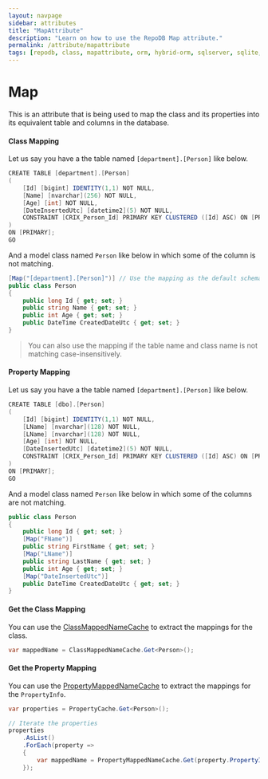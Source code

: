 ```yaml
---
layout: navpage
sidebar: attributes
title: "MapAttribute"
description: "Learn on how to use the RepoDB Map attribute."
permalink: /attribute/mapattribute
tags: [repodb, class, mapattribute, orm, hybrid-orm, sqlserver, sqlite, mysql, postgresql]
---
```


# Map

This is an attribute that is being used to map the class and its properties into its equivalent table and columns in the database.

#### Class Mapping

Let us say you have a the table named `[department].[Person]` like below.

```csharp
CREATE TABLE [department].[Person]
(
	[Id] [bigint] IDENTITY(1,1) NOT NULL,
	[Name] [nvarchar](256) NOT NULL,
	[Age] [int] NOT NULL,
	[DateInsertedUtc] [datetime2](5) NOT NULL,
	CONSTRAINT [CRIX_Person_Id] PRIMARY KEY CLUSTERED ([Id] ASC) ON [PRIMARY]
)
ON [PRIMARY];
GO
```

And a model class named `Person` like below in which some of the column is not matching.

```csharp
[Map("[department].[Person]")] // Use the mapping as the default schema is [dbo]
public class Person
{
	public long Id { get; set; }
	public string Name { get; set; }
	public int Age { get; set; }
	public DateTime CreatedDateUtc { get; set; }
}
```

> You can also use the mapping if the table name and class name is not matching case-insensitively.

#### Property Mapping

Let us say you have a the table named `[department].[Person]` like below.

```csharp
CREATE TABLE [dbo].[Person]
(
	[Id] [bigint] IDENTITY(1,1) NOT NULL,
	[LName] [nvarchar](128) NOT NULL,
	[LName] [nvarchar](128) NOT NULL,
	[Age] [int] NOT NULL,
	[DateInsertedUtc] [datetime2](5) NOT NULL,
	CONSTRAINT [CRIX_Person_Id] PRIMARY KEY CLUSTERED ([Id] ASC) ON [PRIMARY]
)
ON [PRIMARY];
GO
```

And a model class named `Person` like below in which some of the columns are not matching.

```csharp
public class Person
{
	public long Id { get; set; }
	[Map("FName")]
	public string FirstName { get; set; }
	[Map("LName")]
	public string LastName { get; set; }
	public int Age { get; set; }
	[Map("DateInsertedUtc")]
	public DateTime CreatedDateUtc { get; set; }
}
```

#### Get the Class Mapping

You can use the [ClassMappedNameCache](/cacher/classmappednamecache) to extract the mappings for the class.

```csharp
var mappedName = ClassMappedNameCache.Get<Person>();
```

#### Get the Property Mapping

You can use the [PropertyMappedNameCache](/cacher/propertymappednamecache) to extract the mappings for the `PropertyInfo`.

```csharp
var properties = PropertyCache.Get<Person>();

// Iterate the properties
properties
	.AsList()
	.ForEach(property =>
	{
		var mappedName = PropertyMappedNameCache.Get(property.PropertyInfo);
	});
```







